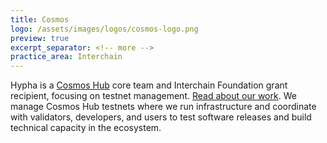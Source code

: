 ```yaml
---
title: Cosmos
logo: /assets/images/logos/cosmos-logo.png
preview: true
excerpt_separator: <!-- more -->
practice_area: Interchain
---
```

Hypha is a  <a class="link accent" href="https://hub.cosmos.network/main/hub-overview/overview.html">Cosmos Hub</a> core team and Interchain Foundation grant recipient, focusing on testnet management. <a href="/doescosmos">Read about our work</a>.<!-- more --> We manage Cosmos Hub testnets where we run infrastructure and coordinate with validators, developers, and users to test software releases and build technical capacity in the ecosystem. 
